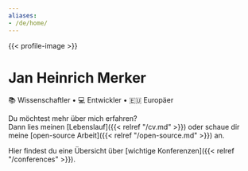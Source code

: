 ```yaml
---
aliases:
- /de/home/
---
```


{{< profile-image >}}

# Jan Heinrich Merker

📚&nbsp;Wissenschaftler • 💻&nbsp;Entwickler • 🇪🇺&nbsp;Europäer

[<i class="fa-solid fa-envelope"></i>](mailto:heinrich@merker.id "E-Mail")
[<i class="fa-brands fa-github"></i>](https://github.com/janheinrichmerker "GitHub")
[<i class="fa-brands fa-bluesky"></i>](https://bsky.app/profile/heinrich.merker.id "BlueSky")
<a rel="me" href="https://mastodon.acm.org/@jhreimer" title="Mastodon"><i class="fa-brands fa-mastodon"></i></a>
[<i class="fa-brands fa-linkedin"></i>](https://linkedin.com/in/janheinrichmerker "LinkedIn")
[<i class="fa-solid fa-person-hiking"></i>](https://komoot.com/user/1467080411664 "Komoot")
[<i class="fa-brands fa-instagram"></i>](https://instagram.com/janheinrichmerker "Instagram")
[<i class="fa-brands fa-google-scholar"></i>](https://scholar.google.de/citations?user=CKodR1QAAAAJ "Google Scholar")
[<i class="fa-brands fa-orcid"></i>](https://orcid.org/0000-0003-1992-8696 "ORCiD")
[<i class="fa-brands fa-whatsapp"></i>](https://api.whatsapp.com/send/?phone=491749273954 "WhatsApp")
[<i class="fa-brands fa-paypal"></i>](https://paypal.me/HeinrichReimer/ "PayPal")

Du möchtest mehr über mich erfahren?  
Dann lies meinen [Lebenslauf]({{< relref "/cv.md" >}})
oder schaue dir meine [open-source Arbeit]({{< relref "/open-source.md" >}}) an.

Hier findest du eine Übersicht über [wichtige Konferenzen]({{< relref "/conferences" >}}).

[//]: # (🎄 Mach mit beim großen [Weihnachts-Emoji-Quiz]&#40;{{< relref "/christmas-emoji.md" >}}&#41;! 🎄)

